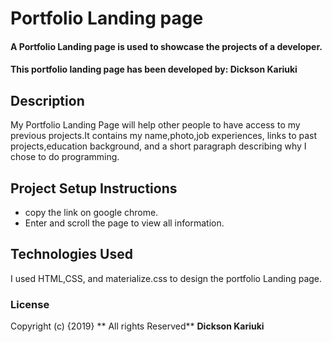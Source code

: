 # Portfolio Landing page

#### A Portfolio Landing page is used to showcase the projects of a developer.

#### This portfolio landing page has been developed by: **Dickson Kariuki**

## Description

My Portfolio Landing Page will help other people to have access to my previous projects.It contains my name,photo,job experiences, links to past projects,education background, and a short paragraph describing why I chose to do programming.

## Project Setup Instructions

- copy the link on google chrome.
- Enter and scroll the page to view all information.

## Technologies Used

I used HTML,CSS, and materialize.css to design the portfolio Landing page.

### License

Copyright (c) {2019} ** All rights Reserved** **Dickson Kariuki**
